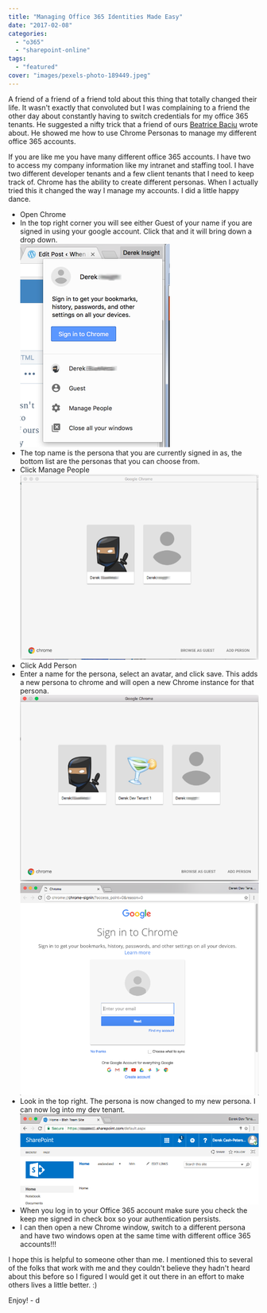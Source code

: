 ```yaml
---
title: "Managing Office 365 Identities Made Easy"
date: "2017-02-08"
categories: 
  - "o365"
  - "sharepoint-online"
tags: 
  - "featured"
cover: "images/pexels-photo-189449.jpeg"
---
```


A friend of a friend of a friend told about this thing that totally changed their life. It wasn't exactly that convoluted but I was complaining to a friend the other day about constantly having to switch credentials for my office 365 tenants. He suggested a nifty trick that a friend of ours [Beatrice Baciu](http://thebookofsharepoint.blogspot.com/) wrote about. He showed me how to use Chrome Personas to manage my different office 365 accounts.

If you are like me you have many different office 365 accounts. I have two to access my company information like my intranet and staffing tool. I have two different developer tenants and a few client tenants that I need to keep track of. Chrome has the ability to create different personas. When I actually tried this it changed the way I manage my accounts. I did a little happy dance.

- Open Chrome
- In the top right corner you will see either Guest of your name if you are signed in using your google account. Click that and it will bring down a drop down.  
    ![screen-shot-2017-02-08-at-2-23-43-pm](images/screen-shot-2017-02-08-at-2-23-43-pm.png)
- The top name is the persona that you are currently signed in as, the bottom list are the personas that you can choose from.
- Click Manage People  
    ![Screen Shot 2017-02-08 at 2.32.37 PM.png](images/screen-shot-2017-02-08-at-2-32-37-pm.png)
- Click Add Person
- Enter a name for the persona, select an avatar, and click save. This adds a new persona to chrome and will open a new Chrome instance for that persona.  
    ![screen-shot-2017-02-08-at-2-35-40-pm](images/screen-shot-2017-02-08-at-2-35-40-pm.png)  
    ![screen-shot-2017-02-08-at-2-37-10-pm](images/screen-shot-2017-02-08-at-2-37-10-pm.png)
- Look in the top right. The persona is now changed to my new persona. I can now log into my dev tenant.  
    ![screen-shot-2017-02-08-at-2-39-19-pm](images/screen-shot-2017-02-08-at-2-39-19-pm1.png)
- When you log in to your Office 365 account make sure you check the keep me signed in check box so your authentication persists.
- I can then open a new Chrome window, switch to a different persona and have two windows open at the same time with different office 365 accounts!!!

I hope this is helpful to someone other than me. I mentioned this to several of the folks that work with me and they couldn't believe they hadn't heard about this before so I figured I would get it out there in an effort to make others lives a little better. :)

Enjoy! - d
